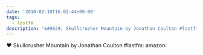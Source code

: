 ```yaml
---
date: '2010-02-10T16:02:44+00:00'
tags:
  - lastfm
description: '&#9829; Skullcrusher Mountain by Jonathan Coulton #lastfm:  amazon: '
---
```

&#9829; Skullcrusher Mountain by Jonathan Coulton #lastfm:  amazon: 
